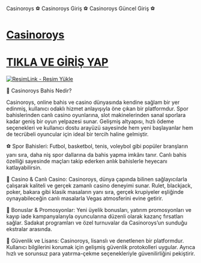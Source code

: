 Casinoroys ⚽ Casinoroys Giriş ⚽ Casinoroys Güncel Giriş ⚽

# <a href="https://m.casinoroys60.com/tr/">Casinoroys</a>
# <a href="https://m.casinoroys60.com/tr/">TIKLA VE GİRİŞ YAP</a>
<a href="https://m.casinoroys60.com/tr/" title="ResimLink - Resim Yükle"><img src="https://r.resimlink.com/6b5qz.jpg" title="ResimLink - Resim Yükle" alt="ResimLink - Resim Yükle"></a>

🎲 Casinoroys Bahis Nedir?

Casinoroys, online bahis ve casino dünyasında kendine sağlam bir yer edinmiş, kullanıcı odaklı hizmet anlayışıyla öne çıkan bir platformdur. Spor bahislerinden canlı casino oyunlarına, slot makinelerinden sanal sporlara kadar geniş bir oyun yelpazesi sunar. Gelişmiş altyapısı, hızlı ödeme seçenekleri ve kullanıcı dostu arayüzü sayesinde hem yeni başlayanlar hem de tecrübeli oyuncular için ideal bir tercih haline gelmiştir.

⚽ Spor Bahisleri: Futbol, basketbol, tenis, voleybol gibi popüler branşların yanı sıra, daha niş spor dallarına da bahis yapma imkânı tanır. Canlı bahis özelliği sayesinde maçları takip ederken anlık bahislerle heyecanı katlayabilirsin.

🎰 Casino & Canlı Casino: Casinoroys, dünya çapında bilinen sağlayıcılarla çalışarak kaliteli ve gerçek zamanlı casino deneyimi sunar. Rulet, blackjack, poker, bakara gibi klasik masaların yanı sıra, gerçek krupiyeler eşliğinde oynayabileceğin canlı masalarla Vegas atmosferini evine getirir.

💸 Bonuslar & Promosyonlar: Yeni üyelik bonusları, yatırım promosyonları ve kayıp iade kampanyalarıyla oyuncularına düzenli olarak kazanç fırsatları sağlar. Sadakat programları ve özel turnuvalar da Casinoroys’un sunduğu ekstralar arasında.

🔐 Güvenlik ve Lisans: Casinoroys, lisanslı ve denetlenen bir platformdur. Kullanıcı bilgilerini korumak için gelişmiş güvenlik protokolleri uygular. Ayrıca hızlı ve sorunsuz para yatırma-çekme seçenekleriyle güvenilirliğini pekiştirir.
